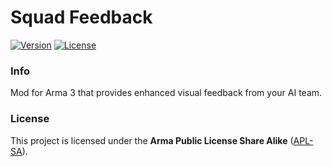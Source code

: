 # Squad Feedback
[![Version](https://img.shields.io/badge/Version-0.2-green)](https://github.com/kenoxite/DAKKA/releases/latest)
[![License](https://img.shields.io/badge/License-APL--SA-lightgrey)](https://github.com/kenoxite/DAKKA/blob/master/LICENSE)

### Info

Mod for Arma 3 that provides enhanced visual feedback from your AI team.

### License

This project is licensed under the **Arma Public License Share Alike** ([APL-SA](../master/LICENSE)).
